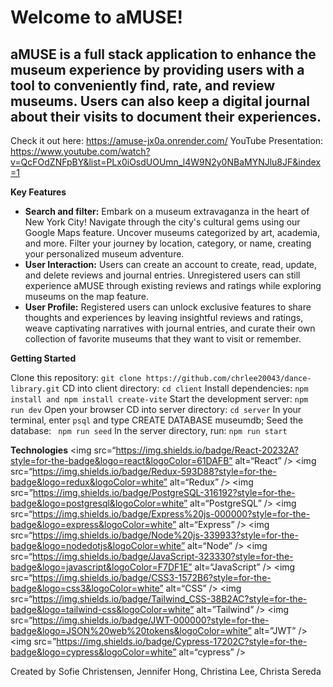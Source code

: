 # Welcome to aMUSE!

## aMUSE is a full stack application to enhance the museum experience by providing users with a tool to conveniently find, rate, and review museums. Users can also keep a digital journal about their visits to document their experiences. 

Check it out here: https://amuse-jx0a.onrender.com/ 
YouTube Presentation: https://www.youtube.com/watch?v=QcFOdZNFpBY&list=PLx0iOsdUOUmn_l4W9N2y0NBaMYNJlu8JF&index=1 


**Key Features**
- **Search and filter:** Embark on a museum extravaganza in the heart of New York City! Navigate through the city's cultural gems using our Google Maps feature. Uncover museums categorized by art, academia, and more. Filter your journey by location, category, or name, creating your personalized museum adventure.
- **User Interaction:** Users can create an account to create, read, update, and delete reviews and journal entries. Unregistered users can still experience aMUSE through existing reviews and ratings while exploring museums on the map feature.
- **User Profile:** Registered users can unlock exclusive features to share thoughts and experiences by leaving insightful reviews and ratings, weave captivating narratives with journal entries, and curate their own collection of favorite museums that they want to visit or remember.


**Getting Started**

Clone this repository: ```git clone https://github.com/chrlee20043/dance-library.git```
CD into client directory: ```cd client```
Install dependencies: ```npm install and npm install create-vite```
Start the development server: ```npm run dev```
Open your browser
CD into server directory: ```cd server```
In your terminal, enter ```psql``` and type CREATE DATABASE museumdb;
Seed the database: ``` npm run seed```
In the server directory, run: ```npm run start```


**Technologies**
<img src=“https://img.shields.io/badge/React-20232A?style=for-the-badge&logo=react&logoColor=61DAFB” alt=“React” />
<img src=“https://img.shields.io/badge/Redux-593D88?style=for-the-badge&logo=redux&logoColor=white” alt=“Redux” />
<img src=”https://img.shields.io/badge/PostgreSQL-316192?style=for-the-badge&logo=postgresql&logoColor=white” alt=“PostgreSQL” />
<img src=“https://img.shields.io/badge/Express%20js-000000?style=for-the-badge&logo=express&logoColor=white” alt=“Express” />
<img src=“https://img.shields.io/badge/Node%20js-339933?style=for-the-badge&logo=nodedotjs&logoColor=white” alt=“Node” />
<img src=“https://img.shields.io/badge/JavaScript-323330?style=for-the-badge&logo=javascript&logoColor=F7DF1E” alt=“JavaScript” />
<img src=“https://img.shields.io/badge/CSS3-1572B6?style=for-the-badge&logo=css3&logoColor=white” alt=“CSS” />
<img src=“https://img.shields.io/badge/Tailwind_CSS-38B2AC?style=for-the-badge&logo=tailwind-css&logoColor=white” alt=”Tailwind” />
<img src=“https://img.shields.io/badge/JWT-000000?style=for-the-badge&logo=JSON%20web%20tokens&logoColor=white” alt=”JWT” />
<img src=”https://img.shields.io/badge/Cypress-17202C?style=for-the-badge&logo=cypress&logoColor=white” alt=“cypress” /> 


Created by Sofie Christensen, Jennifer Hong, Christina Lee, Christa Sereda
					
				
			
